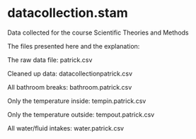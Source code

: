# datacollection.stam
Data collected for the course Scientific Theories and Methods

The files presented here and the explanation:

The raw data file:
patrick.csv	

Cleaned up data:
datacollectionpatrick.csv	

All bathroom breaks:
bathroom.patrick.csv	
 
Only the temperature inside:
tempin.patrick.csv	
 
Only the temperature outside:
tempout.patrick.csv	
 
All water/fluid intakes:
water.patrick.csv
